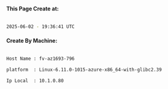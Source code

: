 
   
#### This Page Create at:

```bash

2025-06-02 - 19:36:41 UTC

```

#### Create By Machine:

```bash

Host Name : fv-az1693-796

platform  : Linux-6.11.0-1015-azure-x86_64-with-glibc2.39

Ip Local  : 10.1.0.80

```

